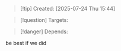 
>[!tip] Created: [2025-07-24 Thu 15:44]

>[!question] Targets: 

>[!danger] Depends: 

be best if we did